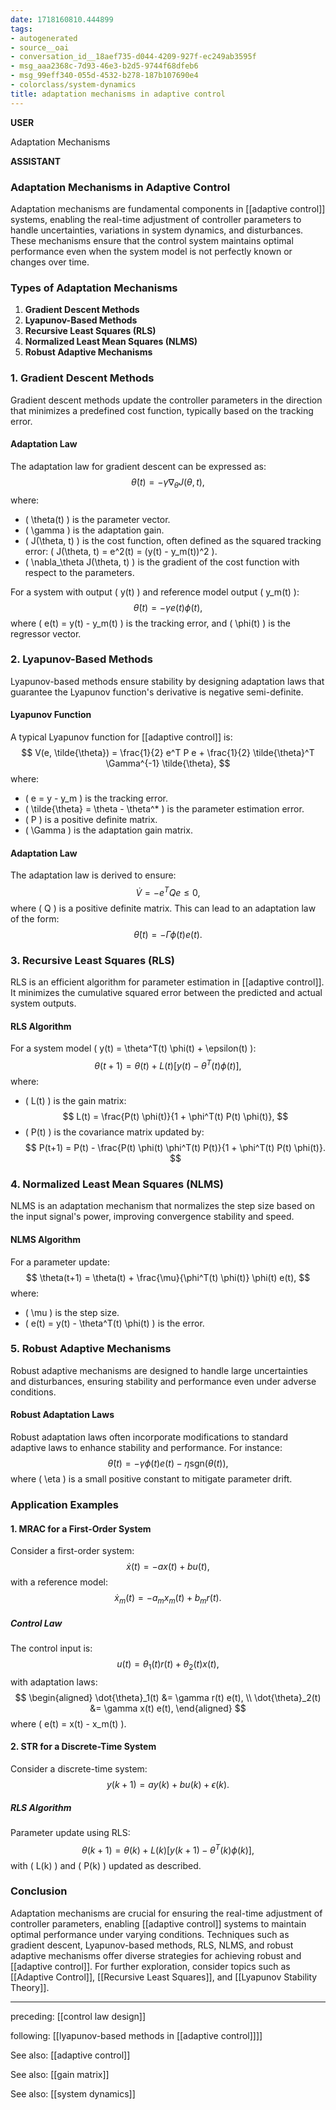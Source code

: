 ```yaml
---
date: 1718160810.444899
tags:
- autogenerated
- source__oai
- conversation_id__18aef735-d044-4209-927f-ec249ab3595f
- msg_aaa2368c-7d93-46e3-b2d5-9744f68dfeb6
- msg_99eff340-055d-4532-b278-187b107690e4
- colorclass/system-dynamics
title: adaptation mechanisms in adaptive control
---
```


**USER**

Adaptation Mechanisms


**ASSISTANT**

### Adaptation Mechanisms in Adaptive Control

Adaptation mechanisms are fundamental components in [[adaptive control]] systems, enabling the real-time adjustment of controller parameters to handle uncertainties, variations in system dynamics, and disturbances. These mechanisms ensure that the control system maintains optimal performance even when the system model is not perfectly known or changes over time.

### Types of Adaptation Mechanisms

1. **Gradient Descent Methods**
2. **Lyapunov-Based Methods**
3. **Recursive Least Squares (RLS)**
4. **Normalized Least Mean Squares (NLMS)**
5. **Robust Adaptive Mechanisms**

### 1. Gradient Descent Methods

Gradient descent methods update the controller parameters in the direction that minimizes a predefined cost function, typically based on the tracking error.

#### Adaptation Law

The adaptation law for gradient descent can be expressed as:
$$
\dot{\theta}(t) = -\gamma \nabla_\theta J(\theta, t),
$$
where:
- \( \theta(t) \) is the parameter vector.
- \( \gamma \) is the adaptation gain.
- \( J(\theta, t) \) is the cost function, often defined as the squared tracking error: \( J(\theta, t) = e^2(t) = (y(t) - y_m(t))^2 \).
- \( \nabla_\theta J(\theta, t) \) is the gradient of the cost function with respect to the parameters.

For a system with output \( y(t) \) and reference model output \( y_m(t) \):
$$
\dot{\theta}(t) = -\gamma e(t) \phi(t),
$$
where \( e(t) = y(t) - y_m(t) \) is the tracking error, and \( \phi(t) \) is the regressor vector.

### 2. Lyapunov-Based Methods

Lyapunov-based methods ensure stability by designing adaptation laws that guarantee the Lyapunov function's derivative is negative semi-definite.

#### Lyapunov Function

A typical Lyapunov function for [[adaptive control]] is:
$$
V(e, \tilde{\theta}) = \frac{1}{2} e^T P e + \frac{1}{2} \tilde{\theta}^T \Gamma^{-1} \tilde{\theta},
$$
where:
- \( e = y - y_m \) is the tracking error.
- \( \tilde{\theta} = \theta - \theta^* \) is the parameter estimation error.
- \( P \) is a positive definite matrix.
- \( \Gamma \) is the adaptation gain matrix.

#### Adaptation Law

The adaptation law is derived to ensure:
$$
\dot{V} = -e^T Q e \leq 0,
$$
where \( Q \) is a positive definite matrix. This can lead to an adaptation law of the form:
$$
\dot{\theta}(t) = -\Gamma \phi(t) e(t).
$$

### 3. Recursive Least Squares (RLS)

RLS is an efficient algorithm for parameter estimation in [[adaptive control]]. It minimizes the cumulative squared error between the predicted and actual system outputs.

#### RLS Algorithm

For a system model \( y(t) = \theta^T(t) \phi(t) + \epsilon(t) \):
$$
\theta(t+1) = \theta(t) + L(t) [y(t) - \theta^T(t) \phi(t)],
$$
where:
- \( L(t) \) is the gain matrix:
  $$ L(t) = \frac{P(t) \phi(t)}{1 + \phi^T(t) P(t) \phi(t)}, $$
- \( P(t) \) is the covariance matrix updated by:
  $$ P(t+1) = P(t) - \frac{P(t) \phi(t) \phi^T(t) P(t)}{1 + \phi^T(t) P(t) \phi(t)}. $$

### 4. Normalized Least Mean Squares (NLMS)

NLMS is an adaptation mechanism that normalizes the step size based on the input signal's power, improving convergence stability and speed.

#### NLMS Algorithm

For a parameter update:
$$
\theta(t+1) = \theta(t) + \frac{\mu}{\phi^T(t) \phi(t)} \phi(t) e(t),
$$
where:
- \( \mu \) is the step size.
- \( e(t) = y(t) - \theta^T(t) \phi(t) \) is the error.

### 5. Robust Adaptive Mechanisms

Robust adaptive mechanisms are designed to handle large uncertainties and disturbances, ensuring stability and performance even under adverse conditions.

#### Robust Adaptation Laws

Robust adaptation laws often incorporate modifications to standard adaptive laws to enhance stability and performance. For instance:
$$
\dot{\theta}(t) = -\gamma \phi(t) e(t) - \eta \text{sgn}(\theta(t)),
$$
where \( \eta \) is a small positive constant to mitigate parameter drift.

### Application Examples

#### 1. MRAC for a First-Order System

Consider a first-order system:
$$
\dot{x}(t) = -a x(t) + b u(t),
$$
with a reference model:
$$
\dot{x}_m(t) = -a_m x_m(t) + b_m r(t).
$$

##### Control Law

The control input is:
$$
u(t) = \theta_1(t) r(t) + \theta_2(t) x(t),
$$
with adaptation laws:
$$
\begin{aligned}
\dot{\theta}_1(t) &= \gamma r(t) e(t), \\
\dot{\theta}_2(t) &= \gamma x(t) e(t),
\end{aligned}
$$
where \( e(t) = x(t) - x_m(t) \).

#### 2. STR for a Discrete-Time System

Consider a discrete-time system:
$$
y(k+1) = a y(k) + b u(k) + \epsilon(k).
$$

##### RLS Algorithm

Parameter update using RLS:
$$
\theta(k+1) = \theta(k) + L(k) [y(k+1) - \theta^T(k) \phi(k)],
$$
with \( L(k) \) and \( P(k) \) updated as described.

### Conclusion

Adaptation mechanisms are crucial for ensuring the real-time adjustment of controller parameters, enabling [[adaptive control]] systems to maintain optimal performance under varying conditions. Techniques such as gradient descent, Lyapunov-based methods, RLS, NLMS, and robust adaptive mechanisms offer diverse strategies for achieving robust and [[adaptive control]]. For further exploration, consider topics such as [[Adaptive Control]], [[Recursive Least Squares]], and [[Lyapunov Stability Theory]].


---

preceding: [[control law design]]  


following: [[lyapunov-based methods in [[adaptive control]]]]

See also: [[adaptive control]]


See also: [[gain matrix]]


See also: [[system dynamics]]